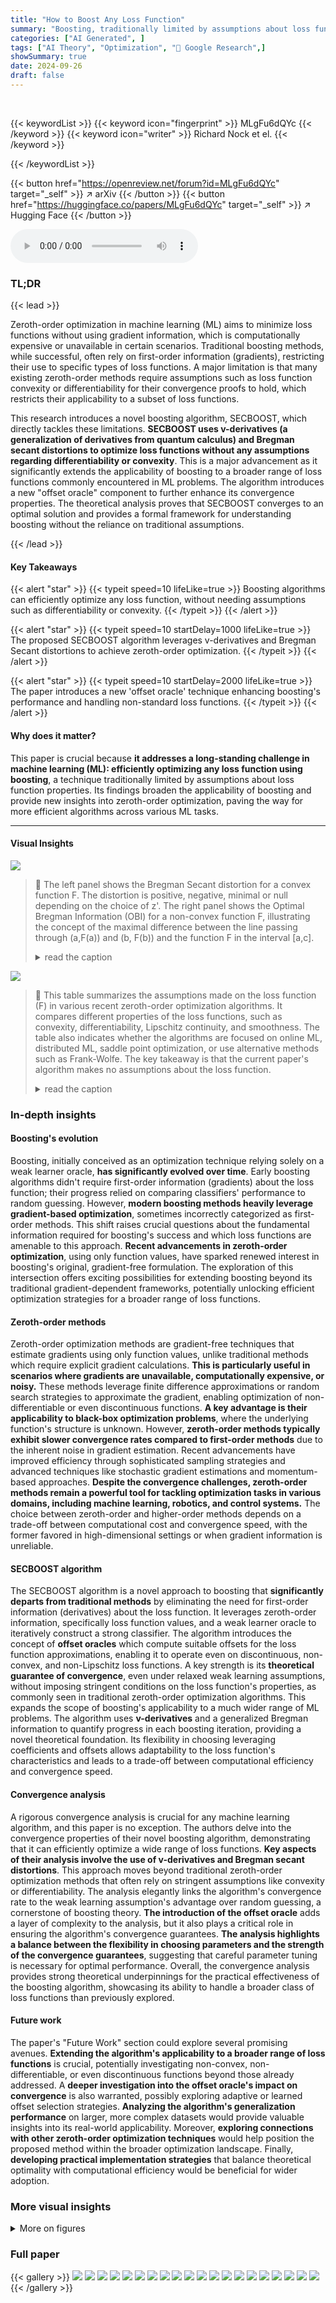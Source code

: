 ```yaml
---
title: "How to Boost Any Loss Function"
summary: "Boosting, traditionally limited by assumptions about loss functions, is proven in this paper to efficiently optimize any loss function regardless of differentiability or convexity."
categories: ["AI Generated", ]
tags: ["AI Theory", "Optimization", "🏢 Google Research",]
showSummary: true
date: 2024-09-26
draft: false
---
```


<br>

{{< keywordList >}}
{{< keyword icon="fingerprint" >}} MLgFu6dQYc {{< /keyword >}}
{{< keyword icon="writer" >}} Richard Nock et el. {{< /keyword >}}
 
{{< /keywordList >}}

{{< button href="https://openreview.net/forum?id=MLgFu6dQYc" target="_self" >}}
↗ arXiv
{{< /button >}}
{{< button href="https://huggingface.co/papers/MLgFu6dQYc" target="_self" >}}
↗ Hugging Face
{{< /button >}}



<audio controls>
    <source src="https://ai-paper-reviewer.com/MLgFu6dQYc/podcast.wav" type="audio/wav">
    Your browser does not support the audio element.
</audio>


### TL;DR


{{< lead >}}

Zeroth-order optimization in machine learning (ML) aims to minimize loss functions without using gradient information, which is computationally expensive or unavailable in certain scenarios.  Traditional boosting methods, while successful, often rely on first-order information (gradients), restricting their use to specific types of loss functions.  A major limitation is that many existing zeroth-order methods require assumptions such as loss function convexity or differentiability for their convergence proofs to hold, which restricts their applicability to a subset of loss functions. 

This research introduces a novel boosting algorithm, SECBOOST, which directly tackles these limitations.  **SECBOOST uses v-derivatives (a generalization of derivatives from quantum calculus) and Bregman secant distortions to optimize loss functions without any assumptions regarding differentiability or convexity**. This is a major advancement as it significantly extends the applicability of boosting to a broader range of loss functions commonly encountered in ML problems. The algorithm introduces a new "offset oracle" component to further enhance its convergence properties. The theoretical analysis proves that SECBOOST converges to an optimal solution and provides a formal framework for understanding boosting without the reliance on traditional assumptions.

{{< /lead >}}


#### Key Takeaways

{{< alert "star" >}}
{{< typeit speed=10 lifeLike=true >}} Boosting algorithms can efficiently optimize any loss function, without needing assumptions such as differentiability or convexity. {{< /typeit >}}
{{< /alert >}}

{{< alert "star" >}}
{{< typeit speed=10 startDelay=1000 lifeLike=true >}} The proposed SECBOOST algorithm leverages v-derivatives and Bregman Secant distortions to achieve zeroth-order optimization. {{< /typeit >}}
{{< /alert >}}

{{< alert "star" >}}
{{< typeit speed=10 startDelay=2000 lifeLike=true >}} The paper introduces a new 'offset oracle' technique enhancing boosting's performance and handling non-standard loss functions. {{< /typeit >}}
{{< /alert >}}

#### Why does it matter?
This paper is crucial because **it addresses a long-standing challenge in machine learning (ML): efficiently optimizing any loss function using boosting**, a technique traditionally limited by assumptions about loss function properties. Its findings broaden the applicability of boosting and provide new insights into zeroth-order optimization, paving the way for more efficient algorithms across various ML tasks.

------
#### Visual Insights



![](https://ai-paper-reviewer.com/MLgFu6dQYc/figures_2_1.jpg)

> 🔼 The left panel shows the Bregman Secant distortion for a convex function F.  The distortion is positive, negative, minimal or null depending on the choice of z'. The right panel shows the Optimal Bregman Information (OBI) for a non-convex function F, illustrating the concept of the maximal difference between the line passing through (a,F(a)) and (b, F(b)) and the function F in the interval [a,c].
> <details>
> <summary>read the caption</summary>
> Figure 1: Left: value of SF|v(z'||z) for convex F, v = z4 − z and various z' (colors), for which the Bregman Secant distortion is positive (z' = z1, green), negative (z' = z2, red), minimal (z' = z3) or null (z' = z4, z). Right: depiction of QF(z, z + v, z') for non-convex F (Definition 4.6).
> </details>





![](https://ai-paper-reviewer.com/MLgFu6dQYc/tables_14_1.jpg)

> 🔼 This table summarizes the assumptions made on the loss function (F) in various recent zeroth-order optimization algorithms.  It compares different properties of the loss functions, such as convexity, differentiability, Lipschitz continuity, and smoothness. The table also indicates whether the algorithms are focused on online ML, distributed ML, saddle point optimization, or use alternative methods such as Frank-Wolfe. The key takeaway is that the current paper's algorithm makes no assumptions about the loss function.
> <details>
> <summary>read the caption</summary>
> Table 1: Summary of formal assumptions about loss F used to prove algorithms' convergence in recent papers on zeroth order optimization, in different ML settings (see text for details). We use 'smoothness' as a portmanteau for various conditions on the ≥ 1 order differentiability condition of F. 'conv.' = convex, 'diff.' = differentiable, 'Lip.' = Lipschitz, 'Lb' = lower-bounded, 'alt. GD' = general alternative to gradient descent (stochastic or not), 'alt. FW' = idem for Frank-Wolfe. Our paper relies on no such assumptions.
> </details>





### In-depth insights


#### Boosting's evolution
Boosting, initially conceived as an optimization technique relying solely on a weak learner oracle, **has significantly evolved over time**.  Early boosting algorithms didn't require first-order information (gradients) about the loss function; their progress relied on comparing classifiers' performance to random guessing. However, **modern boosting methods heavily leverage gradient-based optimization**, sometimes incorrectly categorized as first-order methods.  This shift raises crucial questions about the fundamental information required for boosting's success and which loss functions are amenable to this approach.  **Recent advancements in zeroth-order optimization**, using only function values, have sparked renewed interest in boosting's original, gradient-free formulation.  The exploration of this intersection offers exciting possibilities for extending boosting beyond its traditional gradient-dependent frameworks, potentially unlocking efficient optimization strategies for a broader range of loss functions.

#### Zeroth-order methods
Zeroth-order optimization methods are gradient-free techniques that estimate gradients using only function values, unlike traditional methods which require explicit gradient calculations.  **This is particularly useful in scenarios where gradients are unavailable, computationally expensive, or noisy.**  These methods leverage finite difference approximations or random search strategies to approximate the gradient, enabling optimization of non-differentiable or even discontinuous functions.  **A key advantage is their applicability to black-box optimization problems**, where the underlying function's structure is unknown.  However, **zeroth-order methods typically exhibit slower convergence rates compared to first-order methods** due to the inherent noise in gradient estimation.  Recent advancements have improved efficiency through sophisticated sampling strategies and advanced techniques like stochastic gradient estimations and momentum-based approaches. **Despite the convergence challenges, zeroth-order methods remain a powerful tool for tackling optimization tasks in various domains, including machine learning, robotics, and control systems.**  The choice between zeroth-order and higher-order methods depends on a trade-off between computational cost and convergence speed, with the former favored in high-dimensional settings or when gradient information is unreliable.

#### SECBOOST algorithm
The SECBOOST algorithm is a novel approach to boosting that **significantly departs from traditional methods** by eliminating the need for first-order information (derivatives) about the loss function.  It leverages zeroth-order information, specifically loss function values, and a weak learner oracle to iteratively construct a strong classifier.  The algorithm introduces the concept of **offset oracles** which compute suitable offsets for the loss function approximations, enabling it to operate even on discontinuous, non-convex, and non-Lipschitz loss functions.  A key strength is its **theoretical guarantee of convergence**, even under relaxed weak learning assumptions, without imposing stringent conditions on the loss function's properties, as commonly seen in traditional zeroth-order optimization algorithms.  This expands the scope of boosting's applicability to a much wider range of ML problems.  The algorithm uses **v-derivatives** and a generalized Bregman information to quantify progress in each boosting iteration, providing a novel theoretical foundation.  Its flexibility in choosing leveraging coefficients and offsets allows adaptability to the loss function's characteristics and leads to a trade-off between computational efficiency and convergence speed.

#### Convergence analysis
A rigorous convergence analysis is crucial for any machine learning algorithm, and this paper is no exception.  The authors delve into the convergence properties of their novel boosting algorithm, demonstrating that it can efficiently optimize a wide range of loss functions. **Key aspects of their analysis involve the use of v-derivatives and Bregman secant distortions**.  This approach moves beyond traditional zeroth-order optimization methods that often rely on stringent assumptions like convexity or differentiability. The analysis elegantly links the algorithm's convergence rate to the weak learning assumption's advantage over random guessing, a cornerstone of boosting theory.  **The introduction of the offset oracle** adds a layer of complexity to the analysis, but it also plays a critical role in ensuring the algorithm's convergence guarantees.  **The analysis highlights a balance between the flexibility in choosing parameters and the strength of the convergence guarantees**, suggesting that careful parameter tuning is necessary for optimal performance. Overall, the convergence analysis provides strong theoretical underpinnings for the practical effectiveness of the boosting algorithm, showcasing its ability to handle a broader class of loss functions than previously explored.

#### Future work
The paper's "Future Work" section could explore several promising avenues.  **Extending the algorithm's applicability to a broader range of loss functions** is crucial, potentially investigating non-convex, non-differentiable, or even discontinuous functions beyond those already addressed.  A **deeper investigation into the offset oracle's impact on convergence** is also warranted, possibly exploring adaptive or learned offset selection strategies.  **Analyzing the algorithm's generalization performance** on larger, more complex datasets would provide valuable insights into its real-world applicability.  Moreover, **exploring connections with other zeroth-order optimization techniques** would help position the proposed method within the broader optimization landscape.  Finally, **developing practical implementation strategies** that balance theoretical optimality with computational efficiency would be beneficial for wider adoption. 


### More visual insights

<details>
<summary>More on figures
</summary>


![](https://ai-paper-reviewer.com/MLgFu6dQYc/figures_7_1.jpg)

> 🔼 This figure illustrates different scenarios for the quantity W2,t in Assumption 5.5, which is related to the variation of weights in the boosting algorithm.  Panel (a) shows a 'nice' loss function where W2,t remains small. Panels (b) through (d) depict scenarios where a 'bump' in the loss function can cause W2,t to become large.  Panels (c) and (d) propose strategies to mitigate this issue either by selecting smaller offsets or using larger offsets to bypass the problematic area.
> <details>
> <summary>read the caption</summary>
> Figure 2: Simplified depiction of W2,t 'regimes' (Assumption 5.5). We only plot the components of the v-derivative part in (8): removing index i for readability, we get d{et,vt−1}F(ēt−1) = (Bt − At)/(yHt(x) − yHt−1(x)) with At = δvt−1F(yHt−1(x)) = −wt and Bt = δvt−1F(yHt(x)) (= −wt+1 iff vt−1 = vt). If the loss is 'nice' like the exponential or logistic losses, we always have a small W2,t (a). Place a bump in the loss (b-d) and the risk happens that W2,t is too large for the WRA to hold. Workarounds include two strategies: picking small enough offsets (b) or fit offsets large enough to pass the bump (c). The blue arrow in (d) is discussed in Section 6.
> </details>



![](https://ai-paper-reviewer.com/MLgFu6dQYc/figures_8_1.jpg)

> 🔼 This figure illustrates a simple method to construct the set Iti(z) for a discontinuous loss function F.  The method involves rotating two half-lines and identifying points where one line intersects the function F while the other remains below F.  The process generates candidate offsets (v) that are collected to form the final set Iti(z).
> <details>
> <summary>read the caption</summary>
> Figure 3: A simple way to build Iti(z) for a discontinuous loss F (ēti < ē(t−1)i and z are represented), O being the set of solutions as it is built. We rotate two half-lines, one passing through (ēti, F(ēti)) (thick line, (△)) and a parallel one translated by -z (dashed line) (a). As soon as (∆) crosses F on any point (z', F(z')) with z ≠ ěti while the dashed line stays below F, we obtain a candidate offset v for OO, namely v = z' – ěti. In (b), we obtain an interval of values. We keep on rotating (Δ), eventually making appear several intervals for the choice of v if F is not convex (c). Finally, when we reach an angle such that the maximal difference between (△) and F in [ēti, ē(t−1)i] is z (z can be located at an intersection between F and the dashed line), we stop and obtain the full Iti(z) (d).
> </details>



![](https://ai-paper-reviewer.com/MLgFu6dQYc/figures_8_2.jpg)

> 🔼 This figure illustrates a simple method for constructing the set Iti(z) for a discontinuous loss function F. The method involves rotating two half-lines and identifying points where one half-line intersects the function F while the other remains below F.  The process iteratively builds the set Iti(z) by identifying candidate offsets, and the complete set is obtained when the maximum difference between one half-line and F reaches the target value z. The figure showcases the construction process for both convex and non-convex functions, highlighting how the structure of Iti(z) can vary.
> <details>
> <summary>read the caption</summary>
> Figure 3: A simple way to build Iti(z) for a discontinuous loss F (ēti < ē(t−1)i and z are represented), O being the set of solutions as it is built. We rotate two half-lines, one passing through (ēti, F(ēti)) (thick line, (△)) and a parallel one translated by -z (dashed line) (a). As soon as (∆) crosses F on any point (z', F(z')) with z ≠ ěti while the dashed line stays below F, we obtain a candidate offset v for OO, namely v = z' – ěti. In (b), we obtain an interval of values. We keep on rotating (Δ), eventually making appear several intervals for the choice of v if F is not convex (c). Finally, when we reach an angle such that the maximal difference between (△) and F in [ēti, ē(t−1)i] is z (z can be located at an intersection between F and the dashed line), we stop and obtain the full Iti(z) (d).
> </details>



![](https://ai-paper-reviewer.com/MLgFu6dQYc/figures_16_1.jpg)

> 🔼 The figure demonstrates the relationship between the Bregman Secant distortions and Bregman divergences. The left panel shows how the difference of averages in equation (22) is related to the secants (△₁) and (△2).  It illustrates that if the function F is convex, one secant will always sit above the other. The right panel focuses on the specific case where F is convex, emphasizing that one secant will always sit above the other.  This geometric illustration helps to explain why the Bregman Secant distortion is a useful generalization of the Bregman divergence.
> <details>
> <summary>read the caption</summary>
> Figure 5: Left: representation of the difference of averages in (22). Each of the secants (△₁) and (A2) can take either the red or black segment. Which one is which depends on the signs of c and b, but the general configuration is always the same. Note that if F is convex, one necessarily sits above the other, which is the crux of the proof of Lemma 5.2. For the sake of illustration, suppose we can analytically have b, c → 0. As c converges to 0 but b remains > 0, 8{b,c}F(a) becomes proportional to the variation of the average secant midpoint; the then-convergence of b to 0 makes d{b,c}F(a) converge to the second-order derivative of F at a. Right: in the special case where F is convex, one of the secants always sits above the other.
> </details>



![](https://ai-paper-reviewer.com/MLgFu6dQYc/figures_22_1.jpg)

> 🔼 Figure 6 shows a spring loss function, which is neither convex, nor Lipschitz, nor differentiable and has infinitely many local minima.  Despite this, a trivial implementation of the offset oracle is possible.  The orange line segment illustrates how a single tangent point can be computed to obtain the offset, simplifying the offset oracle computation.
> <details>
> <summary>read the caption</summary>
> Figure 6: The spring loss in (53) is neither convex, nor Lipschitz or differentiable and has an infinite number of local minima. Yet, an implementation of the offset oracle is trivial as an output for OO can be obtained from the computation of a single tangent point (here, the orange v, see text; best viewed in color).
> </details>



![](https://ai-paper-reviewer.com/MLgFu6dQYc/figures_22_2.jpg)

> 🔼 This figure illustrates how to compute the Optimal Bregman Information (OBI) for a convex function F.  It shows how to find the value of v that maximizes the difference between the secant connecting points (z, F(z)) and (z+v, F(z+v)) and the function F itself within the interval [z, z+v]. The optimal value of v is found when the maximal difference between the secant and the function is equal to r.
> <details>
> <summary>read the caption</summary>
> Figure 7: Computing the OBI QF(z, z + v, z + v) for F convex, (z, v) being given and v > 0. We compute the line (△t) crossing F at any point t, with slope equal to the secant [(z, F(z)), (z + v, F(z + v))] and then the difference between F at z + v and this line at z + v. We move t so as to maximize this difference. The optimal t (in green) gives the corresponding OBI. In (56) and (58), we are interested in finding v given this difference, r. We also need to replicate this computation for v < 0.
> </details>



![](https://ai-paper-reviewer.com/MLgFu6dQYc/figures_24_1.jpg)

> 🔼 This figure shows two scenarios for a strictly convex function F.  The first scenario (smaller z) demonstrates that if the intervals generated by the algorithm (Iti(z)) are disjoint, then the weights will decrease monotonically with each iteration, following standard boosting behavior. The second scenario (larger z') illustrates that if the intervals are not disjoint, then this weight decrease is not guaranteed and the weights may increase in subsequent iterations.
> <details>
> <summary>read the caption</summary>
> Figure 8: Case F strictly convex, with two cases of limit OBI z and z' in Iti(.). Example i has eti > 0 and ẽ(t−1)i > 0 (??) large enough (hence, edges with respect to weak classifiers ht and ht−1 large enough) so that Iti(z) ∩ I(t−1)i(z) = I(t−1)i(z) ∩ I(t−2)i(z) = Iti(z) ∩ Ⅱ(t−2)i(z) = Ø. In this case, regardless of the offsets chosen by 00, we are guaranteed that its weights satisfy W(t+1)i < Wti < W(t−1)i, which follows the boosting pattern that examples receiving the right classification by weak classifiers have their weights decreasing. If however the limit OBI changes from z to a larger z', this is not guaranteed anymore: in this case, it may be the case that w(t+1)i > Wti.
> </details>



![](https://ai-paper-reviewer.com/MLgFu6dQYc/figures_25_1.jpg)

> 🔼 Figure 9 shows how the algorithm handles the 0/1 loss.  Initialization gives all examples positive weights. During weight updates, if the strong model's edge remains the same sign (positive or negative), the next weight will be 0. If the signs are different, the next weight will be non-zero.
> <details>
> <summary>read the caption</summary>
> Figure 9: How our algorithm works with the 0/1 loss (in red): at the initialization stage, assuming we pick ho = 0 for simplicity and some vo < 0, all training examples get the same weight, given by negative the slope of the thick blue dashed line. All weights are thus > 0. At iteration t when we update the weights (Step 2.6), one of two cases can happen on some training example (x, y). In (A), the edge of the strong model remains the same: either both are positive (blue) or both negative (olive green) (the ordering of edges is not important). In this case, regardless of the offset, the new weight will be 0. In (B), both edges have different sign (again, the ordering of edges is not important). In this case, the examples will keep non-zero weight over the next iteration. See text below for details.
> </details>



![](https://ai-paper-reviewer.com/MLgFu6dQYc/figures_26_1.jpg)

> 🔼 This figure illustrates a method for building the set Iti(z) for a discontinuous loss function F. The method involves rotating two half-lines, one passing through (ēti, F(ēti)) and the other translated by -z, and identifying points where the first half-line intersects F while the second remains below F.  Each intersection point provides a candidate offset v. The process continues until the maximal difference between the rotated half-line and F within the interval [ēti, ē(t−1)i] equals z. The resulting set of offsets v forms Iti(z). Different panels show the process for various stages and conditions.
> <details>
> <summary>read the caption</summary>
> Figure 3: A simple way to build Iti(z) for a discontinuous loss F (ēti < ē(t−1)i and z are represented), O being the set of solutions as it is built. We rotate two half-lines, one passing through (ēti, F(ēti)) (thick line, (△)) and a parallel one translated by -z (dashed line) (a). As soon as (△) crosses F on any point (z', F(z')) with z' ≠ ěti while the dashed line stays below F, we obtain a candidate offset v for OO, namely v = z' – ěti. In (b), we obtain an interval of values. We keep on rotating (Δ), eventually making appear several intervals for the choice of v if F is not convex (c). Finally, when we reach an angle such that the maximal difference between (△) and F in [ēti, ē(t−1)i] is z (z can be located at an intersection between F and the dashed line), we stop and obtain the full Iti(z) (d).
> </details>



![](https://ai-paper-reviewer.com/MLgFu6dQYc/figures_27_1.jpg)

> 🔼 The figure shows plots of two loss functions used in the experiments: the clipped logistic loss and the spring loss.  These loss functions are compared to the standard logistic loss to highlight their non-standard properties (non-convexity, non-differentiability, etc.).  The figure provides visual context for the challenges presented by these loss functions in the optimization experiments described in the paper.
> <details>
> <summary>read the caption</summary>
> Figure 11: Crops of the two losses whose optimization has been experimentally tested with SEC-BOOST, in addition to the logistic loss. See text for details.
> </details>



![](https://ai-paper-reviewer.com/MLgFu6dQYc/figures_29_1.jpg)

> 🔼 This figure displays the results of experiments conducted on the UCI tic-tac-toe dataset using the SECBOOST algorithm.  The experiments compare the performance of SECBOOST when minimizing three different loss functions: the logistic loss, the clipped logistic loss, and the spring loss.  The results are shown for different levels of training noise (η), maximum tree size, and initial hyperparameter (δ). Each combination of parameters is represented by a different colored line and shaded region. The shaded regions represent the confidence intervals of the results. The x-axis represents the number of trees used in the boosting algorithm and y-axis represents the test error rate.
> <details>
> <summary>read the caption</summary>
> Figure 12: Experiments on UCI tictactoe showing estimated test errors after minimizing each of the three losses we consider, with varying training noise level η, max tree size and initial hyperparameter δ value in (60). See text.
> </details>



</details>






### Full paper

{{< gallery >}}
<img src="https://ai-paper-reviewer.com/MLgFu6dQYc/1.png" class="grid-w50 md:grid-w33 xl:grid-w25" />
<img src="https://ai-paper-reviewer.com/MLgFu6dQYc/2.png" class="grid-w50 md:grid-w33 xl:grid-w25" />
<img src="https://ai-paper-reviewer.com/MLgFu6dQYc/3.png" class="grid-w50 md:grid-w33 xl:grid-w25" />
<img src="https://ai-paper-reviewer.com/MLgFu6dQYc/4.png" class="grid-w50 md:grid-w33 xl:grid-w25" />
<img src="https://ai-paper-reviewer.com/MLgFu6dQYc/5.png" class="grid-w50 md:grid-w33 xl:grid-w25" />
<img src="https://ai-paper-reviewer.com/MLgFu6dQYc/6.png" class="grid-w50 md:grid-w33 xl:grid-w25" />
<img src="https://ai-paper-reviewer.com/MLgFu6dQYc/7.png" class="grid-w50 md:grid-w33 xl:grid-w25" />
<img src="https://ai-paper-reviewer.com/MLgFu6dQYc/8.png" class="grid-w50 md:grid-w33 xl:grid-w25" />
<img src="https://ai-paper-reviewer.com/MLgFu6dQYc/9.png" class="grid-w50 md:grid-w33 xl:grid-w25" />
<img src="https://ai-paper-reviewer.com/MLgFu6dQYc/10.png" class="grid-w50 md:grid-w33 xl:grid-w25" />
<img src="https://ai-paper-reviewer.com/MLgFu6dQYc/11.png" class="grid-w50 md:grid-w33 xl:grid-w25" />
<img src="https://ai-paper-reviewer.com/MLgFu6dQYc/12.png" class="grid-w50 md:grid-w33 xl:grid-w25" />
<img src="https://ai-paper-reviewer.com/MLgFu6dQYc/13.png" class="grid-w50 md:grid-w33 xl:grid-w25" />
<img src="https://ai-paper-reviewer.com/MLgFu6dQYc/14.png" class="grid-w50 md:grid-w33 xl:grid-w25" />
<img src="https://ai-paper-reviewer.com/MLgFu6dQYc/15.png" class="grid-w50 md:grid-w33 xl:grid-w25" />
<img src="https://ai-paper-reviewer.com/MLgFu6dQYc/16.png" class="grid-w50 md:grid-w33 xl:grid-w25" />
<img src="https://ai-paper-reviewer.com/MLgFu6dQYc/17.png" class="grid-w50 md:grid-w33 xl:grid-w25" />
<img src="https://ai-paper-reviewer.com/MLgFu6dQYc/18.png" class="grid-w50 md:grid-w33 xl:grid-w25" />
<img src="https://ai-paper-reviewer.com/MLgFu6dQYc/19.png" class="grid-w50 md:grid-w33 xl:grid-w25" />
<img src="https://ai-paper-reviewer.com/MLgFu6dQYc/20.png" class="grid-w50 md:grid-w33 xl:grid-w25" />
{{< /gallery >}}